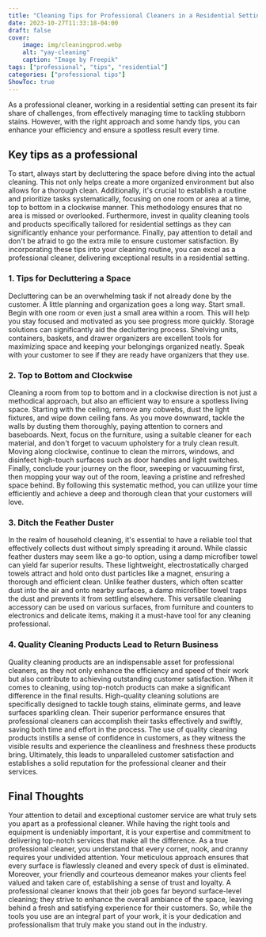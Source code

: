 ```yaml
---
title: "Cleaning Tips for Professional Cleaners in a Residential Setting"
date: 2023-10-27T11:33:18-04:00
draft: false
cover:
    image: img/cleaningprod.webp
    alt: "yay-cleaning"
    caption: "Image by Freepik"
tags: ["professional", "tips", "residential"]
categories: ["professional tips"]
ShowToc: true
---
```


As a professional cleaner, working in a residential setting can present its fair share of challenges, from effectively managing time to tackling stubborn stains. However, with the right approach and some handy tips, you can enhance your efficiency and ensure a spotless result every time. 

## Key tips as a professional

To start, always start by decluttering the space before diving into the actual cleaning. This not only helps create a more organized environment but also allows for a thorough clean. Additionally, it's crucial to establish a routine and prioritize tasks systematically, focusing on one room or area at a time, top to bottom in a clockwise manner. This methodology ensures that no area is missed or overlooked. Furthermore, invest in quality cleaning tools and products specifically tailored for residential settings as they can significantly enhance your performance. Finally, pay attention to detail and don't be afraid to go the extra mile to ensure customer satisfaction. By incorporating these tips into your cleaning routine, you can excel as a professional cleaner, delivering exceptional results in a residential setting.

### 1. Tips for Decluttering a Space

Decluttering can be an overwhelming task if not already done by the customer. A little planning and organization goes a long way. Start small. Begin with one room or even just a small area within a room. This will help you stay focused and motivated as you see progress more quickly. Storage solutions can significantly aid the decluttering process. Shelving units, containers, baskets, and drawer organizers are excellent tools for maximizing space and keeping your belongings organized neatly. Speak with your customer to see if they are ready have organizers that they use. 

### 2. Top to Bottom and Clockwise

Cleaning a room from top to bottom and in a clockwise direction is not just a methodical approach, but also an efficient way to ensure a spotless living space. Starting with the ceiling, remove any cobwebs, dust the light fixtures, and wipe down ceiling fans. As you move downward, tackle the walls by dusting them thoroughly, paying attention to corners and baseboards. Next, focus on the furniture, using a suitable cleaner for each material, and don't forget to vacuum upholstery for a truly clean result. Moving along clockwise, continue to clean the mirrors, windows, and disinfect high-touch surfaces such as door handles and light switches. Finally, conclude your journey on the floor, sweeping or vacuuming first, then mopping your way out of the room, leaving a pristine and refreshed space behind. By following this systematic method, you can utilize your time efficiently and achieve a deep and thorough clean that your customers will love.

### 3. Ditch the Feather Duster

In the realm of household cleaning, it's essential to have a reliable tool that effectively collects dust without simply spreading it around. While classic feather dusters may seem like a go-to option, using a damp microfiber towel can yield far superior results. These lightweight, electrostatically charged towels attract and hold onto dust particles like a magnet, ensuring a thorough and efficient clean. Unlike feather dusters, which often scatter dust into the air and onto nearby surfaces, a damp microfiber towel traps the dust and prevents it from settling elsewhere. This versatile cleaning accessory can be used on various surfaces, from furniture and counters to electronics and delicate items, making it a must-have tool for any cleaning professional. 

### 4. Quality Cleaning Products Lead to Return Business

Quality cleaning products are an indispensable asset for professional cleaners, as they not only enhance the efficiency and speed of their work but also contribute to achieving outstanding customer satisfaction. When it comes to cleaning, using top-notch products can make a significant difference in the final results. High-quality cleaning solutions are specifically designed to tackle tough stains, eliminate germs, and leave surfaces sparkling clean. Their superior performance ensures that professional cleaners can accomplish their tasks effectively and swiftly, saving both time and effort in the process. The use of quality cleaning products instills a sense of confidence in customers, as they witness the visible results and experience the cleanliness and freshness these products bring. Ultimately, this leads to unparalleled customer satisfaction and establishes a solid reputation for the professional cleaner and their services.

## Final Thoughts

Your attention to detail and exceptional customer service are what truly sets you apart as a professional cleaner. While having the right tools and equipment is undeniably important, it is your expertise and commitment to delivering top-notch services that make all the difference. As a true professional cleaner, you understand that every corner, nook, and cranny requires your undivided attention. Your meticulous approach ensures that every surface is flawlessly cleaned and every speck of dust is eliminated. Moreover, your friendly and courteous demeanor makes your clients feel valued and taken care of, establishing a sense of trust and loyalty. A professional cleaner knows that their job goes far beyond surface-level cleaning; they strive to enhance the overall ambiance of the space, leaving behind a fresh and satisfying experience for their customers. So, while the tools you use are an integral part of your work, it is your dedication and professionalism that truly make you stand out in the industry.
